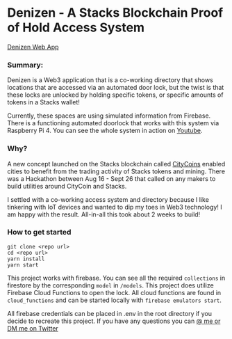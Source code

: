 # Denizen - A Stacks Blockchain Proof of Hold Access System
[Denizen Web App](https://denizen-3e818.web.app/)

### Summary:
Denizen is a Web3 application that is a co-working directory that shows locations that are accessed via an automated door lock, but the twist is that these locks are unlocked by holding specific tokens, or specific amounts of tokens in a Stacks wallet!

Currently, these spaces are using simulated information from Firebase. There is a functioning automated doorlock that works with this system via Raspberry Pi 4. You can see the whole system in action on [Youtube](https://www.youtube.com/watch?v=hOgdOl7kV2Q).

### Why?
A new concept launched on the Stacks blockchain called [CityCoins]() enabled cities to benefit from the trading activity of Stacks tokens and mining. There was a Hackathon between Aug 16 - Sept 26 that called on any makers to build utilities around CityCoin and Stacks.

I settled with a co-working access system and directory because I like tinkering with IoT devices and wanted to dip my toes in Web3 technology! I am happy with the result. All-in-all this took about 2 weeks to build!

### How to get started
```
git clone <repo url>
cd <repo url>
yarn install
yarn start
```

This project works with firebase. You can see all the required `collections` in firestore by the corresponding `model` in `/models`. This project does utilize Firebase Cloud Functions to open the lock. All cloud functions are found in `cloud_functions` and can be started locally with `firebase emulators start`.

All firebase credentials can be placed in .env in the root directory if you decide to recreate this project. If you have any questions you can [@ me or DM me on Twitter](https://twitter.com/tcarambat)